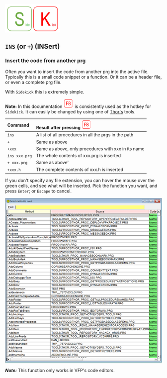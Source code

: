 [![Sidekick](Images/SKLogo.png)](../README.md)

## `INS` (or `+`) (INSert) 

### Insert the code from another prg 

Often you want to insert the code from another prg into the active file. Typically this is a small code snippet or a function. Or it can be a header file, or even a complete prg file.  

With `Sidekick` this is extremely simple.

**Note:** In this documentation ![`F8`](Images/F8.png) is consistently used as the hotkey for `Sidekick`. It can easily be changed by using one of [Thor's](https://github.com/VFPX/Thor) tools. 


| Command | Result after pressing ![`F8`](Images/F8.png)|
|:----------|:--------------------|
| `ins` | A list of all procedures in all the prgs in the path  |
| `+` | Same as above |
| `+xxx` | Same as above, only procedures with xxx in its name|
| `ins xxx.prg`|The whole contents of xxx.prg is inserted|
| `+ xxx.prg` | Same as above'
| `+xxx.h`  | The complete contents of xxx.h is inserted |

If you don't specify any file extension, you can hover the mouse over the green cells, and see what will be inserted. Pick the function you want, and press `Enter`; or `Escape` to cancel.

![Ins](Images/skins.png)

***Note:*** This function only works in VFP's code editors.
